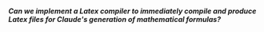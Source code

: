 ##### Can we implement a Latex compiler to immediately compile and produce Latex files for Claude's generation of mathematical formulas?